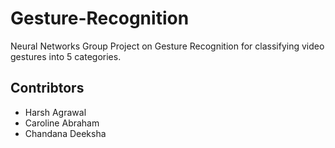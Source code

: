 # Gesture-Recognition
Neural Networks Group Project on Gesture Recognition for classifying video gestures into 5 categories.

## Contribtors
- Harsh Agrawal
- Caroline Abraham
- Chandana Deeksha
